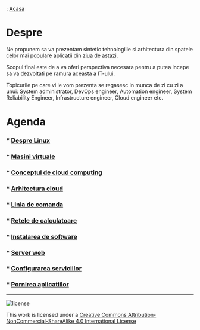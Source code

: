 : [Acasa](./index.html)
# Despre
Ne propunem sa va prezentam sintetic tehnologiile si arhitectura din spatele celor mai populare aplicatii din ziua de astazi.

Scopul final este de a va oferi perspectiva necesara pentru a putea incepe sa va dezvoltati pe ramura aceasta a IT-ului.

Topicurile pe care vi le vom prezenta se regasesc in munca de zi cu zi a unui: System administrator, DevOps engineer, Automation engineer, System Reliability Engineer, Infrastructure engineer, Cloud engineer etc.

# Agenda
### * [Despre Linux](./topic/despre_linux.html)
### * [Masini virtuale](./topic/masini_virtuale.html)
### * [Conceptul de cloud computing](./topic/cloud_computing.html)
### * [Arhitectura cloud](./topic/arhitectura_cloud.html)
### * [Linia de comanda](./topic/linia_comanda.html)
### * [Retele de calculatoare](./topic/retele_calculatoare.html)
### * [Instalarea de software](./topic/instalare_software.html)
### * [Server web](./topic/server_web.html)
### * [Configurarea serviciilor](./topic/configurarea_serviciilor.html)
### * [Pornirea aplicatiilor](./topic/pornirea_aplicatiilor.html)

* * *
![license](https://i.creativecommons.org/l/by-nc-sa/4.0/88x31.png)

This work is licensed under a [Creative Commons Attribution-NonCommercial-ShareAlike 4.0 International License](http://creativecommons.org/licenses/by-nc-sa/4.0/)

